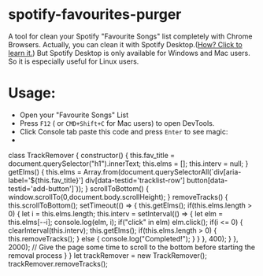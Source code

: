 
# spotify-favourites-purger
A tool for clean your Spotify "Favourite Songs" list completely with Chrome Browsers.
Actually, you can clean it with Spotify Desktop.([How? Click to learn it.](https://community.spotify.com/t5/iOS-iPhone-iPad/Delete-all-songs/td-p/1411628#:~:text=Removing%20all%20Liked%20Songs%20at,right%20clicking%20and%20deleting%20them.)) But Spotify Desktop is only available for Windows and Mac users. So it is especially useful for Linux users. 

# Usage:

 - Open your "Favourite Songs" List
 - Press `F12` ( or `CMD+Shift+C` for Mac users) to open DevTools. 
 - Click Console tab paste this code and press `Enter` to see magic:
 - 


class TrackRemover {
    constructor() {
        this.fav_title = document.querySelector("h1").innerText;
        this.elms = [];
        this.interv = null;
    }
    getElms() {
        this.elms = Array.from(document.querySelectorAll(\`div[aria-label='${this.fav_title}'] div[data-testid='tracklist-row'] button[data-testid='add-button']\`));
    }
    scrollToBottom() {
        window.scrollTo(0,document.body.scrollHeight);
    }
    removeTracks() {
        this.scrollToBottom();
        setTimeout(() => {
            this.getElms();
            if(this.elms.length > 0) {
                let i = this.elms.length;
                this.interv = setInterval(() => {
                    let elm = this.elms[--i];
                    console.log(elm, i);
                    if("click" in elm) elm.click();
                    if(i <= 0) {
                        clearInterval(this.interv);
                        this.getElms();
                        if(this.elms.length > 0) {
                            this.removeTracks();
                        } else {
                            console.log("Completed!");
                        }
                    }
                }, 400);
            }
        }, 2000);  // Give the page some time to scroll to the bottom before starting the removal process
    }
}
let trackRemover = new TrackRemover();
trackRemover.removeTracks();


